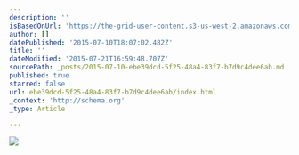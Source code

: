 ```yaml
---
description: ''
isBasedOnUrl: 'https://the-grid-user-content.s3-us-west-2.amazonaws.com/27d5ad38-50e7-4db0-a572-71d1afbaf44c.jpg'
author: []
datePublished: '2015-07-10T18:07:02.482Z'
title: ''
dateModified: '2015-07-21T16:59:48.707Z'
sourcePath: _posts/2015-07-10-ebe39dcd-5f25-48a4-83f7-b7d9c4dee6ab.md
published: true
starred: false
url: ebe39dcd-5f25-48a4-83f7-b7d9c4dee6ab/index.html
_context: 'http://schema.org'
_type: Article

---
```

![](https://the-grid-user-content.s3-us-west-2.amazonaws.com/27d5ad38-50e7-4db0-a572-71d1afbaf44c.jpg)